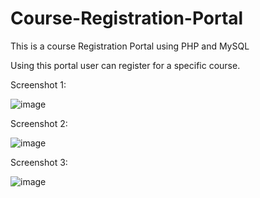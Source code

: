 # Course-Registration-Portal



This is  a course Registration Portal using PHP and MySQL 

Using this portal user can register for a specific course.



Screenshot 1:


![image](https://github.com/gaurav0401/Course-Registration-Portal/assets/80095859/39f77620-f8ff-4051-98df-508dfdaca978)


Screenshot 2:

![image](https://github.com/gaurav0401/Course-Registration-Portal/assets/80095859/bf2ea07e-51cb-4f6b-87eb-9bf6bdd01e41)


Screenshot 3:

![image](https://github.com/gaurav0401/Course-Registration-Portal/assets/80095859/6554d6d3-b6a0-477b-904b-bf7d48dcf13f)


